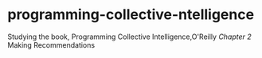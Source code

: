 programming-collective-ntelligence
==================================

Studying the book, Programming Collective Intelligence,O'Reilly
*Chapter 2* Making Recommendations

